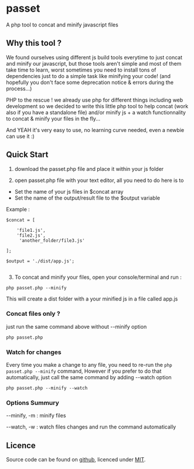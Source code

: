 # passet
A php tool to concat and minify javascript files

## Why this tool ? 
We found ourselves using different js build tools everytime to just concat and minify our javascript, but those tools aren't simple and most of them take time to learn, worst sometimes you need to install tons of dependencies just to do a simple task like minifying your code! (and hopefully you don't face some deprecation notice & errors during the process...)

PHP to the rescue ! we already use php for different things including web development so we decided to write this little php tool to help concat (work also if you have a standalone file) and/or minify js + a watch functionnality to concat & minify your files in the fly...

And YEAH it's very easy to use, no learning curve needed, even a newbie can use it :)

## Quick Start

1) download the passet.php file and place it within your js folder

2) open passet.php file with your text editor, all you need to do here is to 

- Set the name of your js files in $concat array
- Set the name of the output/result file to the $output variable

Example :

```
$concat = [

    'file1.js',
    'file2.js',
     'another_folder/file3.js'

];

$output = './dist/app.js';
  
```
3) To concat and minify your files, open your console/terminal and run :

```
php passet.php --minify
```
This will create a dist folder with a your minified js in a file called app.js

### Concat files only ?

just run the same command above without --minify option

```
php passet.php
```

### Watch for changes

Every time you make a change to any file, you need to re-run the `php passet.php --minify` command, However if you prefer to do that automatically, just call the same command by adding --watch option

```
php passet.php --minify --watch
```

### Options Summury

--minify, -m : minify files

--watch, -w : watch files changes and run the command automatically

## Licence

Source code can be found on [github](https://github.com/scratchoo/passet), licenced under [MIT](http://opensource.org/licenses/mit-license.php).


